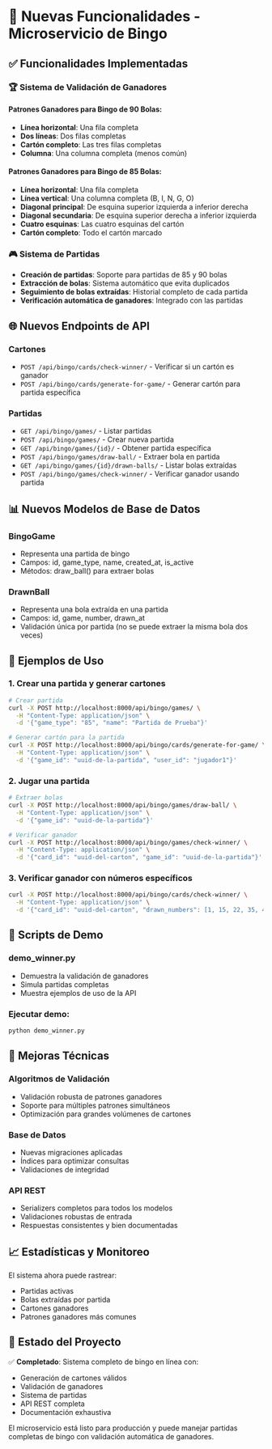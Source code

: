 # 🚀 Nuevas Funcionalidades - Microservicio de Bingo

## ✅ Funcionalidades Implementadas

### 🏆 Sistema de Validación de Ganadores

#### Patrones Ganadores para Bingo de 90 Bolas:
- **Línea horizontal**: Una fila completa
- **Dos líneas**: Dos filas completas  
- **Cartón completo**: Las tres filas completas
- **Columna**: Una columna completa (menos común)

#### Patrones Ganadores para Bingo de 85 Bolas:
- **Línea horizontal**: Una fila completa
- **Línea vertical**: Una columna completa (B, I, N, G, O)
- **Diagonal principal**: De esquina superior izquierda a inferior derecha
- **Diagonal secundaria**: De esquina superior derecha a inferior izquierda
- **Cuatro esquinas**: Las cuatro esquinas del cartón
- **Cartón completo**: Todo el cartón marcado

### 🎮 Sistema de Partidas

- **Creación de partidas**: Soporte para partidas de 85 y 90 bolas
- **Extracción de bolas**: Sistema automático que evita duplicados
- **Seguimiento de bolas extraídas**: Historial completo de cada partida
- **Verificación automática de ganadores**: Integrado con las partidas

## 🌐 Nuevos Endpoints de API

### Cartones
- `POST /api/bingo/cards/check-winner/` - Verificar si un cartón es ganador
- `POST /api/bingo/cards/generate-for-game/` - Generar cartón para partida específica

### Partidas
- `GET /api/bingo/games/` - Listar partidas
- `POST /api/bingo/games/` - Crear nueva partida
- `GET /api/bingo/games/{id}/` - Obtener partida específica
- `POST /api/bingo/games/draw-ball/` - Extraer bola en partida
- `GET /api/bingo/games/{id}/drawn-balls/` - Listar bolas extraídas
- `POST /api/bingo/games/check-winner/` - Verificar ganador usando partida

## 📊 Nuevos Modelos de Base de Datos

### BingoGame
- Representa una partida de bingo
- Campos: id, game_type, name, created_at, is_active
- Métodos: draw_ball() para extraer bolas

### DrawnBall  
- Representa una bola extraída en una partida
- Campos: id, game, number, drawn_at
- Validación única por partida (no se puede extraer la misma bola dos veces)

## 🎯 Ejemplos de Uso

### 1. Crear una partida y generar cartones
```bash
# Crear partida
curl -X POST http://localhost:8000/api/bingo/games/ \
  -H "Content-Type: application/json" \
  -d '{"game_type": "85", "name": "Partida de Prueba"}'

# Generar cartón para la partida
curl -X POST http://localhost:8000/api/bingo/cards/generate-for-game/ \
  -H "Content-Type: application/json" \
  -d '{"game_id": "uuid-de-la-partida", "user_id": "jugador1"}'
```

### 2. Jugar una partida
```bash
# Extraer bolas
curl -X POST http://localhost:8000/api/bingo/games/draw-ball/ \
  -H "Content-Type: application/json" \
  -d '{"game_id": "uuid-de-la-partida"}'

# Verificar ganador
curl -X POST http://localhost:8000/api/bingo/games/check-winner/ \
  -H "Content-Type: application/json" \
  -d '{"card_id": "uuid-del-carton", "game_id": "uuid-de-la-partida"}'
```

### 3. Verificar ganador con números específicos
```bash
curl -X POST http://localhost:8000/api/bingo/cards/check-winner/ \
  -H "Content-Type: application/json" \
  -d '{"card_id": "uuid-del-carton", "drawn_numbers": [1, 15, 22, 35, 41, 52, 67, 78]}'
```

## 🧪 Scripts de Demo

### demo_winner.py
- Demuestra la validación de ganadores
- Simula partidas completas
- Muestra ejemplos de uso de la API

### Ejecutar demo:
```bash
python demo_winner.py
```

## 🔧 Mejoras Técnicas

### Algoritmos de Validación
- Validación robusta de patrones ganadores
- Soporte para múltiples patrones simultáneos
- Optimización para grandes volúmenes de cartones

### Base de Datos
- Nuevas migraciones aplicadas
- Índices para optimizar consultas
- Validaciones de integridad

### API REST
- Serializers completos para todos los modelos
- Validaciones robustas de entrada
- Respuestas consistentes y bien documentadas

## 📈 Estadísticas y Monitoreo

El sistema ahora puede rastrear:
- Partidas activas
- Bolas extraídas por partida
- Cartones ganadores
- Patrones ganadores más comunes

## 🎉 Estado del Proyecto

✅ **Completado**: Sistema completo de bingo en línea con:
- Generación de cartones válidos
- Validación de ganadores
- Sistema de partidas
- API REST completa
- Documentación exhaustiva

El microservicio está listo para producción y puede manejar partidas completas de bingo con validación automática de ganadores.
